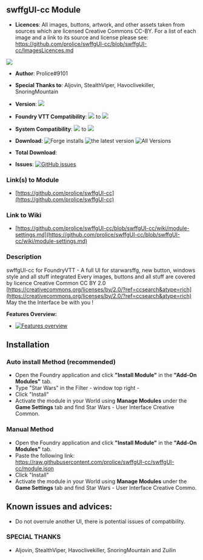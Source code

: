 
## swffgUI-cc Module
* **Licences**:
All images, buttons, artwork, and other assets taken from sources which are licensed Creative Commons CC-BY. For a list of each image and a link to its source and license please see: 
https://github.com/prolice/swffgUI-cc/blob/swffgUI-cc/ImagesLicences.md

![](https://github.com/prolice/swffgUI-cc/blob/swffgUI-cc/cc-by.svg)

* **Author**: Prolice#9101
* **Special Thanks to**: Aljovin, StealthViper, Havoclivekiller, SnoringMountain
* **Version**: ![](https://img.shields.io/badge/swffgUI--cc-v2.2.1-green)
* **Foundry VTT Compatibility**: ![](https://img.shields.io/badge/Foundry-v10-informational) to ![](https://img.shields.io/badge/Foundry-v10-informational)

* **System Compatibility**: ![](https://img.shields.io/badge/Starwarsffg-v1.8.alpha5-orange) to ![](https://img.shields.io/badge/Starwarsffg-v1.8.alpha5-orange) 
* **Download**: ![Forge installs](https://img.shields.io/badge/dynamic/json?label=Forge%20Installs&query=package.installs&suffix=%25&url=https%3A%2F%2Fforge-vtt.com%2Fapi%2Fbazaar%2Fpackage%2FswffgUI-cc)
				![the latest version](https://img.shields.io/github/downloads/prolice/swffgUI-cc/latest/total) 
				![All Versions](https://img.shields.io/github/downloads/prolice/swffgUI-cc/total) 

* **Total Download**: 
		
* **Issues**:
		[![GitHub issues](https://img.shields.io/github/issues/prolice/swffgUI-cc/bug.svg)](https://GitHub.com/prolice/swffgUI-cc/issues/)
 
### Link(s) to Module
* [https://github.com/prolice/swffgUI-cc](https://github.com/prolice/swffgUI-cc)

### Link to Wiki
* [https://github.com/prolice/swffgUI-cc/blob/swffgUI-cc/wiki/module-settings.md](https://github.com/prolice/swffgUI-cc/blob/swffgUI-cc/wiki/module-settings.md)

### Description 
swffgUI-cc for FoundryVTT - A full UI for starwarsffg, new button, windows style and all stuff integrated 
Every images, buttons and all stuff are covered by licence Creative Common CC BY 2.0 [https://creativecommons.org/licenses/by/2.0/?ref=ccsearch&atype=rich](https://creativecommons.org/licenses/by/2.0/?ref=ccsearch&atype=rich)
May the the Interface be with you !

**Features Overview:**
* [![Features overview](https://img.youtube.com/vi/noCjBQDotD0/0.jpg)](https://www.youtube.com/watch?v=noCjBQDotD0)

## Installation
### Auto install Method (recommended)
* Open the Foundry application and click **"Install Module"** in the **"Add-On Modules"** tab.
* Type "Star Wars" in the Filter - window top right - 
* Click "Install"
* Activate the module in your World using **Manage Modules** under the **Game Settings** tab and find Star Wars - User Interface Creative Common.

### Manual Method
* Open the Foundry application and click **"Install Module"** in the **"Add-On Modules"** tab.
* Paste the following link: https://raw.githubusercontent.com/prolice/swffgUI-cc/swffgUI-cc/module.json
* Click "Install" 
* Activate the module in your World using **Manage Modules** under the **Game Settings** tab and find Star Wars - User Interface Creative Commo.

## Known issues and advices:
* Do not overrule another UI, there is potential issues of compatibility.

### SPECIAL THANKS
* Aljovin, StealthViper, Havoclivekiller, SnoringMountain and Zuilin